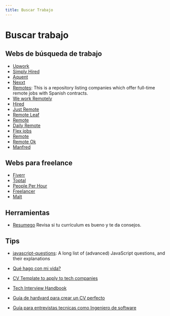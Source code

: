 ```yaml
---
title: Buscar Trabajo
---
```



# Buscar trabajo

## Webs de búsqueda de trabajo

-   [Upwork](https://www.upwork.com/)
-   [Simply Hired](https://www.simplyhired.es/)
-   [Aquent](https://aquent.com/)
-   [Nexxt](https://www.nexxt.com/)
-   [Remotes](https://github.com/remote-es/remotes): This is a repository listing companies which offer full-time remote jobs with Spanish contracts.
-   [We work Remotely](https://weworkremotely.com/)
-   [Hired](https://hired.com/)
-   [Just Remote](https://justremote.co/)
-   [Remote Leaf](https://remoteleaf.com/)
-   [Remote](https://remote.co/)
-   [Daily Remote](https://dailyremote.com/)
-   [Flex jobs](https://www.flexjobs.com/)
-   [Remote](https://www.remote.io/)
-   [Remote Ok](https://remoteok.com/)
-   [Manfred](https://www.getmanfred.com/)

## Webs para freelance

-   [Fiverr](https://www.fiverr.com/)
-   [Toptal](https://www.toptal.com/)
-   [People Per Hour](https://www.peopleperhour.com/)
-   [Freelancer](https://www.freelancer.es/)
-   [Malt](https://www.malt.es/)

## Herramientas

-   [Resumego](https://www.resumego.net/resume-checker/)
    Revisa si tu currículum es bueno y te da consejos.

## Tips

-   [javascript-questions](https://github.com/lydiahallie/javascript-questions/blob/master/es-ES/README-ES.md): A long list of (advanced) JavaScript questions, and their explanations
-   [Qué hago con mi vida?](https://twitter.com/midudev/status/1672995194608799744?t=c8-cFzmiMZ2Y3E0WTtlPgg&s=35)
-   [CV Template to apply to tech companies](https://delacruzdev.notion.site/Apply-to-tech-companies-with-this-CV-template-fd977e7e715d4445a6ba1878a500e327)
-   [Tech Interview Handbook](https://www.techinterviewhandbook.org/)
-   [Guía de hardvard para crear un CV perfecto](https://twitter.com/midudev/status/1736092613126631807?t=Hg6RPBYvD5RlqJGFCRwjHw&s=35)

-   [Guía para entrevistas tecnicas como Ingeniero de software](https://github.com/DevCaress/guia-entrevistas-de-programacion)
